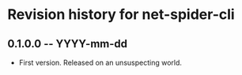 # Revision history for net-spider-cli

## 0.1.0.0  -- YYYY-mm-dd

* First version. Released on an unsuspecting world.
